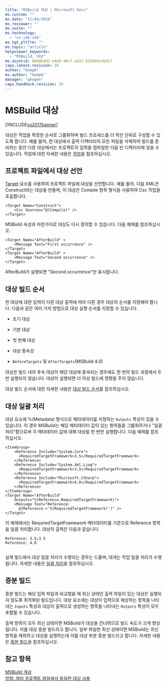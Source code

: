 ```yaml
---
title: "MSBuild 대상 | Microsoft Docs"
ms.custom: ""
ms.date: "11/04/2016"
ms.reviewer: ""
ms.suite: ""
ms.technology: 
  - "vs-ide-sdk"
ms.tgt_pltfrm: ""
ms.topic: "article"
helpviewer_keywords: 
  - "MSBuild, 대상"
ms.assetid: 8060b4d2-e4a9-48cf-a437-852649ceb417
caps.latest.revision: 26
author: "kempb"
ms.author: "kempb"
manager: "ghogen"
caps.handback.revision: 26
---
```

# MSBuild 대상
[!INCLUDE[vs2017banner](../code-quality/includes/vs2017banner.md)]

대상은 작업을 특정한 순서로 그룹화하며 빌드 프로세스를 더 작은 단위로 구성할 수 있도록 합니다.  예를 들어, 한 대상에서 출력 디렉터리의 모든 파일을 삭제하여 빌드를 준비하는 동안 다른 대상에서는 프로젝트의 입력을 컴파일한 다음 빈 디렉터리에 넣을 수 있습니다.  작업에 대한 자세한 내용은 [작업](../msbuild/msbuild-tasks.md)을 참조하십시오.  
  
## 프로젝트 파일에서 대상 선언  
 [Target](../msbuild/target-element-msbuild.md) 요소를 사용하여 프로젝트 파일에 대상을 선언합니다.  예를 들어, 다음 XML은 Construct라는 대상을 만들며, 이 대상은 Compile 항목 형식을 사용하여 Csc 작업을 호출합니다.  
  
```  
<Target Name="Construct">  
    <Csc Sources="@(Compile)" />  
</Target>  
```  
  
 MSBuild 속성과 마찬가지로 대상도 다시 정의할 수 있습니다.  다음 예제를 참조하십시오.  
  
```  
<Target Name="AfterBuild" >  
    <Message Text="First occurrence" />  
</Target>  
<Target Name="AfterBuild" >  
    <Message Text="Second occurrence" />  
</Target>  
```  
  
 AfterBuild가 실행되면 "Second occurrence"만 표시됩니다.  
  
## 대상 빌드 순서  
 한 대상에 대한 입력이 다른 대상 출력에 따라 다른 경우 대상의 순서를 지정해야 합니다.  다음과 같은 여러 가지 방법으로 대상 실행 순서를 지정할 수 있습니다.  
  
-   초기 대상  
  
-   기본 대상  
  
-   첫 번째 대상  
  
-   대상 종속성  
  
-   `BeforeTargets` 및 `AfterTargets`\(MSBuild 4.0\)  
  
 대상은 빌드 내의 후속 대상이 해당 대상에 종속되는 경우에도 한 번의 빌드 과정에서 두 번 실행되지 않습니다.  대상이 실행되면 더 이상 빌드에 영향을 주지 않습니다.  
  
 대상 빌드 순서에 대한 자세한 내용은 [대상 빌드 순서](../msbuild/target-build-order.md)를 참조하십시오.  
  
## 대상 일괄 처리  
 대상 요소에 %\(Metadata\) 형식으로 메타데이터를 지정하는 `Outputs` 특성이 있을 수 있습니다.  이 경우 MSBuild는 해당 메타데이터 값이 있는 항목들을 그룹화하거나 "일괄 처리"함으로써 각 메타데이터 값에 대해 대상을 한 번만 실행합니다.  다음 예제를 참조하십시오.  
  
```  
<ItemGroup>  
    <Reference Include="System.Core">  
      <RequiredTargetFramework>3.5</RequiredTargetFramework>  
    </Reference>  
    <Reference Include="System.Xml.Linq">  
      <RequiredTargetFramework>3.5</RequiredTargetFramework>  
    </Reference>  
    <Reference Include="Microsoft.CSharp">  
      <RequiredTargetFramework>4.0</RequiredTargetFramework>  
    </Reference>  
</ItemGroup>  
<Target Name="AfterBuild"  
    Outputs="%(Reference.RequiredTargetFramework)">  
    <Message Text="Reference:  
      @(Reference->'%(RequiredTargetFramework)')" />  
</Target>  
```  
  
 이 예제에서는 RequiredTargetFramework 메타데이터를 기준으로 Reference 항목을 일괄 처리합니다.  대상의 출력은 다음과 같습니다.  
  
```  
Reference: 3.5;3.5  
Reference: 4.0  
  
```  
  
 실제 빌드에서 대상 일괄 처리가 수행되는 경우는 드물며,  대개는 작업 일괄 처리가 수행됩니다.  자세한 내용은 [일괄 처리](../msbuild/msbuild-batching.md)을 참조하십시오.  
  
## 증분 빌드  
 증분 빌드는 해당 입력 파일과 비교했을 때 최신 상태인 출력 파일이 있는 대상은 실행되지 않도록 최적화된 빌드입니다.  대상 요소에는 대상이 입력으로 예상하는 항목을 나타내는 `Inputs` 특성과 대상이 출력으로 생성하는 항목을 나타내는 `Outputs` 특성이 모두 포함될 수 있습니다.  
  
 출력 항목이 모두 최신 상태이면 MSBuild가 대상을 건너뛰므로 빌드 속도가 크게 향상됩니다.  이를 대상 증분 빌드라고 합니다.  일부 파일만 최신 상태이면 MSBuild는 최신 항목을 제외하고 대상을 실행하는데  이를 대상 부분 증분 빌드라고 합니다.  자세한 내용은 [증분 빌드](../msbuild/incremental-builds.md)을 참조하십시오.  
  
## 참고 항목  
 [MSBuild 개념](../msbuild/msbuild-concepts.md)   
 [방법: 여러 프로젝트 파일에서 동일한 대상 사용](../Topic/How%20to:%20Use%20the%20Same%20Target%20in%20Multiple%20Project%20Files.md)